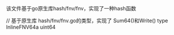 该文件基于go原生库hash/fnv/fnv，实现了一种hash函数

// 基于原生库 hash/fnv/fnv.go的类型，实现了 Sum64()和Write()
type InlineFNV64a uint64
